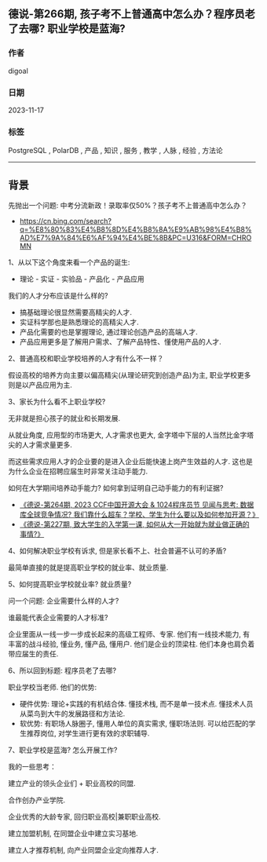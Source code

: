 ## 德说-第266期, 孩子考不上普通高中怎么办？程序员老了去哪? 职业学校是蓝海?   
                                                          
### 作者                                                          
digoal                                                          
                                                          
### 日期                                                          
2023-11-17                                                 
                                                          
### 标签                                                          
PostgreSQL , PolarDB , 产品 , 知识 , 服务 , 教学 , 人脉 , 经验 , 方法论       
                                                          
----                                                          
                                                          
## 背景   
先抛出一个问题: 中考分流新政！录取率仅50%？孩子考不上普通高中怎么办？  
- https://cn.bing.com/search?q=%E8%80%83%E4%B8%8D%E4%B8%8A%E9%AB%98%E4%B8%AD%E7%9A%84%E6%AF%94%E4%BE%8B&PC=U316&FORM=CHROMN  
  
1、从以下这个角度来看一个产品的诞生:    
- 理论 - 实证 - 实验品 - 产品化 - 产品应用  
  
我们的人才分布应该是什么样的?    
- 搞基础理论很显然需要高精尖的人才.  
- 实证科学那也是熟悉理论的高精尖人才.  
- 产品化需要的也是掌握理论, 通过理论创造产品的高端人才.  
- 产品应用更多是了解用户需求、了解产品特性、懂使用产品的人才.  
  
2、普通高校和职业学校培养的人才有什么不一样？  
  
假设高校的培养方向主要以偏高精尖(从理论研究到创造产品)为主, 职业学校更多则是以产品应用为主.   
  
3、家长为什么看不上职业学校?   
  
无非就是担心孩子的就业和长期发展.   
  
从就业角度, 应用型的市场更大, 人才需求也更大, 金字塔中下层的人当然比金字塔尖的人才需求量更多.    
  
而这些需求应用人才的企业要的是进入企业后能快速上岗产生效益的人才. 这也是为什么企业在招聘应届生时非常关注动手能力.   
  
如何在大学期间培养动手能力? 如何拿到证明自己动手能力的有利证据?    
- [《德说-第264期, 2023 CCF中国开源大会 & 1024程序员节 见闻与思考: 数据库全球竞争情况? 我们靠什么超车？学校、学生为什么要以及如何参加开源？》](../202310/20231026_05.md)    
- [《德说-第227期, 致大学生的入学第一课, 如何从大一开始就为就业做正确的事情?》](../202305/20230513_01.md)      
  
4、如何解决职业学校有诉求, 但是家长看不上、社会普遍不认可的矛盾?     
  
最简单直接的就是提高职业学校的就业率、就业质量.    
  
5、如何提高职业学校就业率? 就业质量?   
  
问一个问题: 企业需要什么样的人才?   
  
谁最能代表企业需要的人才标准?  
  
企业里面从一线一步一步成长起来的高级工程师、专家. 他们有一线技术能力, 有丰富的战斗经验, 懂业务, 懂产品, 懂用户.  他们是企业的顶梁柱.  他们本身也肩负着带应届生的责任.   
  
6、所以回到标题: 程序员老了去哪?    
  
职业学校当老师. 他们的优势:    
- 硬件优势: 理论+实践的有机结合体.  懂技术栈, 而不是单一技术点.  懂技术人员从菜鸟到大牛的发展路径和方法论.    
- 软优势: 有职场人脉圈子, 懂用人单位的真实需求, 懂职场法则. 可以给匹配的学生推荐岗位, 对学生进行更有效的求职辅导.    
  
7、职业学校是蓝海? 怎么开展工作?    
  
我的一些思考：    
  
建立产业的领头企业们 + 职业高校的同盟.     
  
合作创办产业学院.     
  
企业优秀的大龄专家, 回归职业高校|兼职职业高校.    
  
建立加盟机制, 在同盟企业中建立实习基地.    
  
建立人才推荐机制, 向产业同盟企业定向推荐人才.    
  

